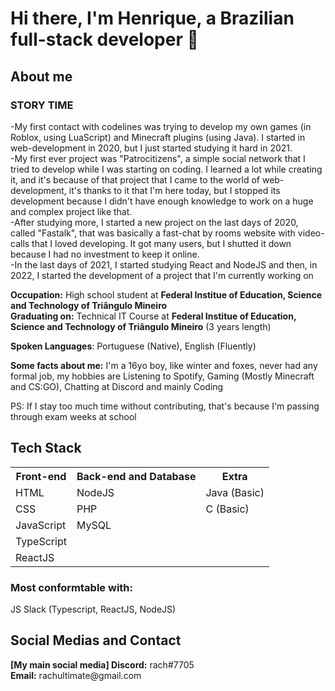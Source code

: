 # Hi there, I'm Henrique, a Brazilian full-stack developer 👋

## About me

### STORY TIME
-My first contact with codelines was trying to develop my own games (in Roblox, using LuaScript) and Minecraft plugins (using Java). I started in web-development in 2020, but I just started studying it hard in 2021. <br>
-My first ever project was "Patrocitizens", a simple social network that I tried to develop while I was starting on coding. I learned a lot while creating it, and it's because of that project that I came to the world of web-development, it's thanks to it that I'm here today, but I stopped its development because I didn't have enough knowledge to work on a huge and complex project like that. 
<br>
-After studying more, I started a new project on the last days of 2020, called "Fastalk", that was basically a fast-chat by rooms website with video-calls that I loved developing. It got many users, but I shutted it down because I had no investment to keep it online. 
<br>
-In the last days of 2021, I started studying React and NodeJS and then, in 2022, I started the development of a project that I'm currently working on

<b>Occupation:</b> High school student at <b>Federal Institue of Education, Science and Technology of Triângulo Mineiro</b> <br>
<b>Graduating on:</b> Technical IT Course at <b>Federal Institue of Education, Science and Technology of Triângulo Mineiro</b> (3 years length) <br>

<b>Spoken Languages</b>: Portuguese (Native), English (Fluently) <br>

<b>Some facts about me:</b> I'm a 16yo boy, like winter and foxes, never had any formal job, my hobbies are Listening to Spotify, Gaming (Mostly Minecraft and CS:GO), Chatting at Discord and mainly Coding <br>

PS: If I stay too much time without contributing, that's because I'm passing through exam weeks at school

<h2>Tech Stack</h2>
<table>
  <tr>
    <th>Front-end</th>
    <th>Back-end and Database</th>
    <th>Extra</th>
  </tr>
  <tr>
    <td>HTML</td>
    <td>NodeJS</td>
    <td>Java (Basic)</td>
  </tr>
  <tr>
    <td>CSS</td>
    <td>PHP</td>
    <td>C (Basic)</td>
  </tr>
  <tr>
    <td>JavaScript</td>
    <td>MySQL</td>
  </tr>
  <tr>
    <td>TypeScript</td>
  </tr>
  <tr>
    <td>ReactJS</td>
  </tr>
</table>

<h3>Most conformtable with: </h3>JS Slack (Typescript, ReactJS, NodeJS)

<h2>Social Medias and Contact</h2>
<b>[My main social media] Discord:</b> rach#7705 <br>
<b>Email:</b> rachultimate@gmail.com

